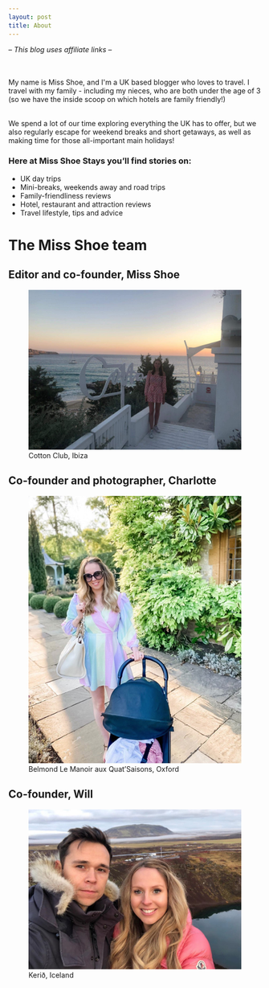 ```yaml
---
layout: post
title: About
---
```


*– This blog uses affiliate links –*  
<br>
<br>

My name is Miss Shoe, and I'm a UK based blogger who loves to travel. I travel with my family - including my nieces, who are both under the age of 3 (so we have the inside scoop on which hotels are family friendly!)  

<br>
We spend a lot of our time exploring everything the UK has to offer, but we also regularly escape for weekend breaks and short getaways, as well as making time for those all-important main holidays!  

### Here at Miss Shoe Stays you’ll find stories on:
* UK day trips
* Mini-breaks, weekends away and road trips
* Family-friendliness reviews
* Hotel, restaurant and attraction reviews
* Travel lifestyle, tips and advice

# The Miss Shoe team
## Editor and co-founder, Miss Shoe

<figure>
  <img alt="Christie" src="imagens/christie.jpg" />
  <figcaption>
    Cotton Club, Ibiza
  </figcaption>
</figure>

## Co-founder and photographer, Charlotte

<figure>
  <img alt="Charlotte" src="imagens/charlotte.jpg" />
  <figcaption>
    Belmond Le Manoir aux Quat’Saisons, Oxford 
  </figcaption>
</figure>

## Co-founder, Will

<figure>
  <img alt="Will" src="imagens/charlotte_will.png" />
  <figcaption>
    Kerið, Iceland
  </figcaption>
</figure>



